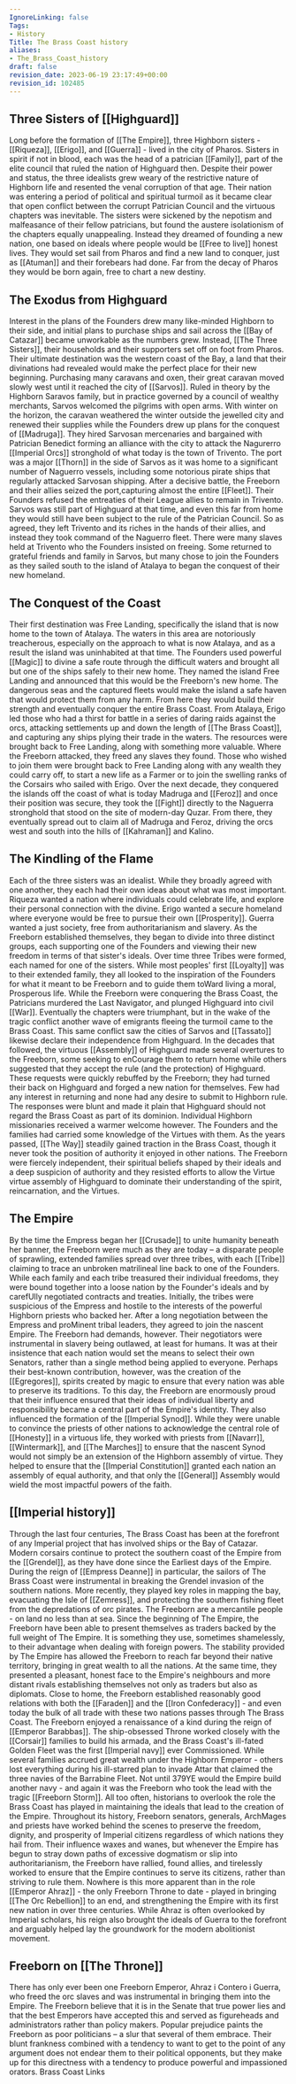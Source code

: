 ```yaml
---
IgnoreLinking: false
Tags:
- History
Title: The Brass Coast history
aliases:
- The_Brass_Coast_history
draft: false
revision_date: 2023-06-19 23:17:49+00:00
revision_id: 102485
---
```


## Three Sisters of [[Highguard]]
Long before the formation of [[The Empire]], three Highborn sisters - [[Riqueza]], [[Erigo]], and [[Guerra]] - lived in the city of Pharos. Sisters in spirit if not in blood, each was the head of a patrician [[Family]], part of the elite council that ruled the nation of Highguard then. Despite their power and status, the three idealists grew weary of the restrictive nature of Highborn life and resented the venal corruption of that age. Their nation was entering a period of political and spiritual turmoil as it became clear that open conflict between the corrupt Patrician Council and the virtuous chapters was inevitable. The sisters were sickened by the nepotism and malfeasance of their fellow patricians, but found the austere isolationism of the chapters equally unappealing.
Instead they dreamed of founding a new nation, one based on ideals where people would be [[Free to live]] honest lives. They would set sail from Pharos and find a new land to conquer, just as [[Atuman]] and their forebears had done. Far from the decay of Pharos they would be born again, free to chart a new destiny. 
## The Exodus from Highguard
Interest in the plans of the Founders drew many like-minded Highborn to their side, and initial plans to purchase ships and sail across the [[Bay of Catazar]] became unworkable as the numbers grew. Instead, [[The Three Sisters]], their households and their supporters set off on foot from Pharos. Their ultimate destination was the western coast of the Bay, a land that their divinations had revealed would make the perfect place for their new beginning. Purchasing many caravans and oxen, their great caravan moved slowly west until it reached the city of [[Sarvos]].
Ruled in theory by the Highborn Saravos family, but in practice governed by a council of wealthy merchants, Sarvos welcomed the pilgrims with open arms. With winter on the horizon, the caravan weathered the winter outside the jewelled city and renewed their supplies while the Founders drew up plans for the conquest of [[Madruga]]. They hired Sarvosan mercenaries and bargained with Patrician Benedict forming an alliance with the city to attack the Nagurerro [[Imperial Orcs]] stronghold of what today is the town of Trivento. The port was a major [[Thorn]] in the side of Sarvos as it was home to a significant number of Naguerro vessels, including some notorious pirate ships that regularly attacked Sarvosan shipping. After a decisive battle, the Freeborn and their allies seized the port,capturing almost the entire [[Fleet]].
Their Founders refused the entreaties of their League allies to remain in Trivento. Sarvos was still part of Highguard at that time, and even this far from home they would still have been subject to the rule of the Patrician Council. So as agreed, they left Trivento and its riches in the hands of their allies, and instead they took command of the Naguerro fleet. There were many slaves held at Trivento who the Founders insisted on freeing. Some returned to grateful friends and family in Sarvos, but many chose to join the Founders as they sailed south to the island of Atalaya to began the conquest of their new homeland.
## The Conquest of the Coast
Their first destination was Free Landing, specifically the island that is now home to the town of Atalaya. The waters in this area are notoriously treacherous, especially on the approach to what is now Atalaya, and as a result the island was uninhabited at that time. The Founders used powerful [[Magic]] to divine a safe route through the difficult waters and brought all but one of the ships safely to their new home. They named the island Free Landing and announced that this would be the Freeborn's new home. The dangerous seas and the captured fleets would make the island a safe haven that would protect them from any harm. From here they would build their strength and eventually conquer the entire Brass Coast.
From Atalaya, Erigo led those who had a thirst for battle in a series of daring raids against the orcs, attacking settlements up and down the length of [[The Brass Coast]], and capturing any ships plying their trade in the waters. The resources were brought back to Free Landing, along with something more valuable. Where the Freeborn attacked, they freed any slaves they found. Those who wished to join them were brought back to Free Landing along with any wealth they could carry off, to start a new life as a Farmer or to join the swelling ranks of the Corsairs who sailed with Erigo.
Over the next decade, they conquered the islands off the coast of what is today Madruga and [[Feroz]] and once their position was secure, they took the [[Fight]] directly to the Naguerra stronghold that stood on the site of modern-day Quzar. From there, they eventually spread out to claim all of Madruga and Feroz, driving the orcs west and south into the hills of [[Kahraman]] and Kalino.
## The Kindling of the Flame
Each of the three sisters was an idealist. While they broadly agreed with one another, they each had their own ideas about what was most important. Riqueza wanted a nation where individuals could celebrate life, and explore their personal connection with the divine. Erigo wanted a secure homeland where everyone would be free to pursue their own [[Prosperity]]. Guerra wanted a just society, free from authoritarianism and slavery. As the Freeborn established themselves, they began to divide into three distinct groups, each supporting one of the Founders and viewing their new freedom in terms of that sister's ideals. Over time three Tribes were formed, each named for one of the sisters. While most peoples' first [[Loyalty]] was to their extended family, they all looked to the inspiration of the Founders for what it meant to be Freeborn and to guide them toWard living a moral, Prosperous life.
While the Freeborn were conquering the Brass Coast, the Patricians murdered the Last Navigator, and plunged Highguard into civil [[War]]. Eventually the chapters were triumphant, but in the wake of the tragic conflict another wave of emigrants fleeing the turmoil came to the Brass Coast. This same conflict saw the cities of Sarvos and [[Tassato]] likewise declare their independence from Highguard. In the decades that followed, the virtuous [[Assembly]] of Highguard made several overtures to the Freeborn, some seeking to enCourage them to return home while others suggested that they accept the rule (and the protection) of Highguard. These requests were quickly rebuffed by the Freeborn; they had turned their back on Highguard and forged a new nation for themselves. Few had any interest in returning and none had any desire to submit to Highborn rule. The responses were blunt and made it plain that Highguard should not regard the Brass Coast as part of its dominion.
Individual Highborn missionaries received a warmer welcome however. The Founders and the families had carried some knowledge of the Virtues with them. As the years passed, [[The Way]] steadily gained traction in the Brass Coast, though it never took the position of authority it enjoyed in other nations. The Freeborn were fiercely independent, their spiritual beliefs shaped by their ideals and a deep suspicion of authority and they resisted efforts to allow the Virtue virtue assembly of Highguard to dominate their understanding of the spirit, reincarnation, and the Virtues.
## The Empire
By the time the Empress began her [[Crusade]] to unite humanity beneath her banner, the Freeborn were much as they are today – a disparate people of sprawling, extended families spread over three tribes, with each [[Tribe]] claiming to trace an unbroken matrilineal line back to one of the Founders. While each family and each tribe treasured their individual freedoms, they were bound together into a loose nation by the Founder's ideals and by carefUlly negotiated contracts and treaties.
Initially, the tribes were suspicious of the Empress and hostile to the interests of the powerful Highborn priests who backed her. After a long negotiation between the Empress and proMinent tribal leaders, they agreed to join the nascent Empire. The Freeborn had demands, however. Their negotiators were instrumental in slavery being outlawed, at least for humans. It was at their insistence that each nation would set the means to select their own Senators, rather than a single method being applied to everyone. Perhaps their best-known contribution, however, was the creation of the [[Egregores]], spirits created by magic to ensure that every nation was able to preserve its traditions. To this day, the Freeborn are enormously proud that their influence ensured that their ideas of individual liberty and responsibility became a central part of the Empire's identity. 
They also influenced the formation of the [[Imperial Synod]]. While they were unable to convince the priests of other nations to acknowledge the central role of [[Honesty]] in a virtuous life, they worked with priests from [[Navarr]], [[Wintermark]], and [[The Marches]] to ensure that the nascent Synod would not simply be an extension of the Highborn assembly of virtue. They helped to ensure that the [[Imperial Constitution]] granted each nation an assembly of equal authority, and that only the [[General]] Assembly would wield the most impactful powers of the faith.
## [[Imperial history]]
Through the last four centuries, The Brass Coast has been at the forefront of any Imperial project that has involved ships or the Bay of Catazar. Modern corsairs continue to protect the southern coast of the Empire from the [[Grendel]], as they have done since the Earliest days of the Empire. During the reign of [[Empress Deanne]] in particular, the sailors of The Brass Coast were instrumental in breaking the Grendel invasion of the southern nations. More recently, they played key roles in mapping the bay, evacuating the Isle of [[Zemress]], and protecting the southern fishing fleet from the depredations of orc pirates.
The Freeborn are a mercantile people - on land no less than at sea. Since the beginning of The Empire, the Freeborn have been able to present themselves as traders backed by the full weight of The Empire. It is something they use, sometimes shamelessly, to their advantage when dealing with foreign powers. The stability provided by The Empire has allowed the Freeborn to reach far beyond their native territory, bringing in great wealth to all the nations. At the same time, they presented a pleasant, honest face to the Empire's neighbours and more distant rivals establishing themselves not only as traders but also as diplomats. Close to home, the Freeborn established reasonably good relations with both the [[Faraden]] and the [[Iron Confederacy]] - and even today the bulk of all trade with these two nations passes through The Brass Coast.
The Freeborn enjoyed a renaissance of a kind during the reign of [[Emperor Barabbas]]. The ship-obsessed Throne worked closely with the [[Corsair]] families to build his armada, and the Brass Coast's ill-fated Golden Fleet was the first [[Imperial navy]] ever Commissioned. While several families accrued great wealth under the Highborn Emperor - others lost everything during his ill-starred plan to invade Attar that claimed the three navies of the Barrabine Fleet. Not until 379YE would the Empire build another navy - and again it was the Freeborn who took the lead with the tragic [[Freeborn Storm]]. 
All too often, historians to overlook the role the Brass Coast has played in maintaining the ideals that lead to the creation of the Empire. Throughout its history, Freeborn senators, generals, ArchMages and priests have worked behind the scenes to preserve the freedom, dignity, and prosperity of Imperial citizens regardless of which nations they hail from. Their influence waxes and wanes, but whenever the Empire has begun to stray down paths of excessive dogmatism or slip into authoritarianism, the Freeborn have rallied, found allies, and tirelessly worked to ensure that the Empire continues to serve its citizens, rather than striving to rule them. Nowhere is this more apparent than in the role [[Emperor Ahraz]] - the only Freeborn Throne to date - played in bringing [[The Orc Rebellion]] to an end, and strengthening the Empire with its first new nation in over three centuries. While Ahraz is often overlooked by Imperial scholars, his reign also brought the ideals of Guerra to the forefront and arguably helped lay the groundwork for the modern abolitionist movement.
## Freeborn on [[The Throne]]
There has only ever been one Freeborn Emperor, Ahraz i Contero i Guerra, who freed the orc slaves and was instrumental in bringing them into the Empire. The Freeborn believe that it is in the Senate that true power lies and that the best Emperors have accepted this and served as figureheads and administrators rather than policy makers. Popular prejudice paints the Freeborn as poor politicians – a slur that several of them embrace. Their blunt frankness combined with a tendency to want to get to the point of any argument does not endear them to their political opponents, but they make up for this directness with a tendency to produce powerful and impassioned orators.
Brass Coast Links